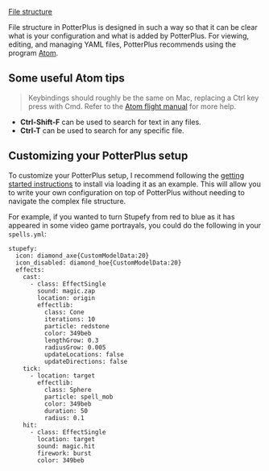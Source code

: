 [File structure](https://github.com/tsgrissom/PotterPlus/wiki/File-Structure-and-Configuration)

File structure in PotterPlus is designed in such a way so that it can be clear what is your configuration and what is added by PotterPlus. For viewing, editing, and managing YAML files, PotterPlus recommends using the program [Atom](https://atom.io/).

## Some useful Atom tips

> Keybindings should roughly be the same on Mac, replacing a Ctrl key press with Cmd. Refer to the [Atom flight manual](https://flight-manual.atom.io/) for more help.

* **Ctrl-Shift-F** can be used to search for text in any files.
* **Ctrl-T** can be used to search for any specific file.

## Customizing your PotterPlus setup

To customize your PotterPlus setup, I recommend following the [getting started instructions](https://github.com/tsgrissom/PotterPlus/wiki/Getting-Started) to install via loading it as an example. This will allow you to write your own configuration on top of PotterPlus without needing to navigate the complex file structure.

For example, if you wanted to turn Stupefy from red to blue as it has appeared in some video game portrayals, you could do the following in your `spells.yml`:

```
stupefy:
  icon: diamond_axe{CustomModelData:20}
  icon_disabled: diamond_hoe{CustomModelData:20}
  effects:
    cast:
      - class: EffectSingle
        sound: magic.zap
        location: origin
        effectlib:
          class: Cone
          iterations: 10
          particle: redstone
          color: 349beb
          lengthGrow: 0.3
          radiusGrow: 0.005
          updateLocations: false
          updateDirections: false
    tick:
      - location: target
        effectlib:
          class: Sphere
          particle: spell_mob
          color: 349beb
          duration: 50
          radius: 0.1
    hit:
      - class: EffectSingle
        location: target
        sound: magic.hit
        firework: burst
        color: 349beb
```